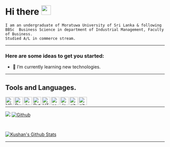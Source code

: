 # Hi there <img src="https://raw.githubusercontent.com/MartinHeinz/MartinHeinz/master/wave.gif" width="30px">
```
I am an undergraduate of Moratuwa University of Sri Lanka & following BBSc  Business Science in department of Industrial Management, Faculty of Business. 
Studied A/L in commerce stream.
```
<hr>

### Here are some ideas to get you started:

- 🌱 I’m currently learning new technologies.
<!--
- 🔭 I’m currently working on ...
- 👯 I’m looking to collaborate on ...
- 🤔 I’m looking for help with ...
- 💬 Ask me about ...
- 📫 How to reach me: ...
- 😄 Pronouns: ...
- ⚡ Fun fact: ...
-->
<hr>

## Tools and Languages.
<div>
<a href="https://code.visualstudio.com/" target="_blank"><img align="left" src="https://user-images.githubusercontent.com/61194721/117094077-65301080-ad80-11eb-8e03-20bc699513a3.png" alt="VS Code" height="26"></a>
<a href="https://www.jetbrains.com/pycharm/" target="_blank"><img align="left" src="https://user-images.githubusercontent.com/61194721/117093848-c3a8bf00-ad7f-11eb-885b-cee0237bb2ef.png" alt="Pycharme" height="26"></a>
<a href="https://jupyter.org/" target="_blank"><img align="left" src="https://user-images.githubusercontent.com/61194721/117093849-c4415580-ad7f-11eb-8eec-e7d245eb9279.png" alt="Jupyter" height="26"></a>
<a href="https://www.python.org/" target="_blank"><img align="left" src="https://user-images.githubusercontent.com/61194721/117093850-c4d9ec00-ad7f-11eb-9c7b-69d75855fe45.png" alt="Python" height="26"></a>
<a href="https://en.wikipedia.org/wiki/HTML" target="_blank"><img align="left" src="https://user-images.githubusercontent.com/61194721/117093842-c1defb80-ad7f-11eb-87a5-de8b9ee3a876.png" alt="HTML5" height="26"></a>
<a href="https://en.wikipedia.org/wiki/CSS" target="_blank"><img align="left" src="https://user-images.githubusercontent.com/61194721/117093837-c0153800-ad7f-11eb-8edf-3da0e33b9c6f.png" alt="css3" height="26"></a>
<a href="https://www.javascript.com/" target="_blank"><img align="left" src="https://user-images.githubusercontent.com/61194721/117093845-c3102880-ad7f-11eb-8c6f-5b46887a2d74.png" alt="Javascript" height="26"></a>
<a href="https://git-scm.com/" target="_blank"><img align="left" src="https://user-images.githubusercontent.com/61194721/117093841-c1466500-ad7f-11eb-9a04-b3322aa4cd0a.png" alt="git" height="26"></a>
<a href="https://github.com/" target="_blank"><img align="left" src="https://user-images.githubusercontent.com/61194721/117093844-c2779200-ad7f-11eb-9232-48268e8f0eba.png" alt="github" height="26"></a>
</div>
<br>
<hr>

![](https://visitor-badge.laobi.icu/badge?page_id=kushaneranga.kushaneranga)
[![Github](https://img.shields.io/github/followers/kushaneranga?label=Follow&style=social)](https://github.com/kushaneranga)

<br>

[![Kushan's Github Stats](https://github-readme-stats.vercel.app/api?username=kushaneranga&count_private=true&theme=default&show_icons=true)](https://github.com/kushaneranga)

<hr>
